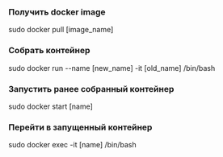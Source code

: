 ### Получить docker image

sudo docker pull [image_name]

### Собрать контейнер

sudo docker run --name [new_name] -it [old_name] /bin/bash

### Запустить ранее собранный контейнер

sudo docker start [name]

### Перейти в запущенный контейнер

sudo docker exec -it [name] /bin/bash
